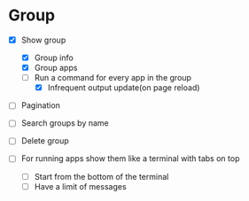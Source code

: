 # Group

- [x] Show group
    - [x] Group info
    - [x] Group apps
    - [ ] Run a command for every app in the group
        - [x] Infrequent output update(on page reload)
- [ ] Pagination
- [ ] Search groups by name
- [ ] Delete group

- [ ] For running apps show them like a terminal with tabs on top
    - [ ] Start from the bottom of the terminal
    - [ ] Have a limit of messages
